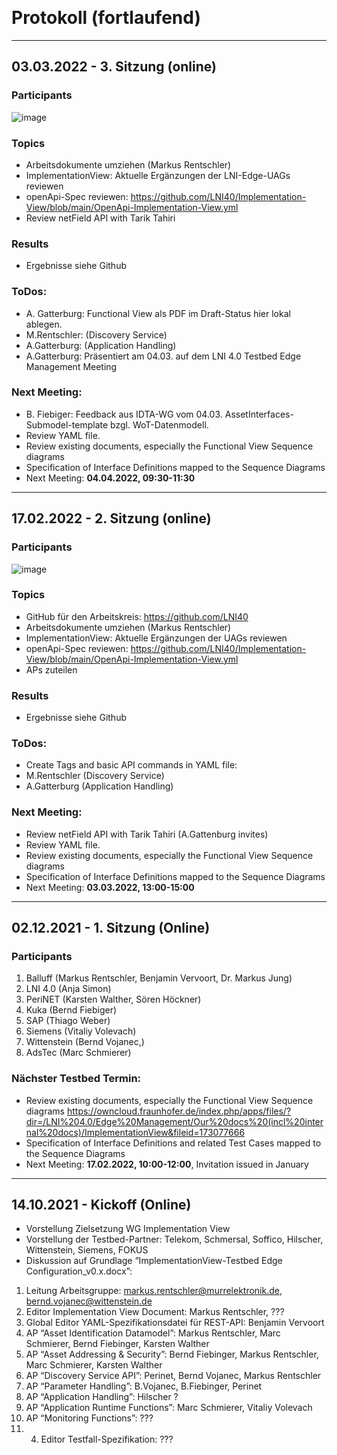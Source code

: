  
# Protokoll (fortlaufend)
---
## 03.03.2022 - 3. Sitzung (online)
### Participants
![image](https://user-images.githubusercontent.com/50681355/156571568-9f4a8f98-800f-4126-825a-f61fcc74beb8.png)

###	Topics
-	Arbeitsdokumente umziehen (Markus Rentschler)
-	ImplementationView: Aktuelle Ergänzungen der LNI-Edge-UAGs reviewen
-	openApi-Spec reviewen: https://github.com/LNI40/Implementation-View/blob/main/OpenApi-Implementation-View.yml  
-	Review netField API with Tarik Tahiri

### Results
-	Ergebnisse siehe Github

###	ToDos:
-	A. Gatterburg: Functional View als PDF im Draft-Status hier lokal ablegen.
-	M.Rentschler: (Discovery Service)
-	A.Gatterburg: (Application Handling)
-	A.Gatterburg: Präsentiert am 04.03. auf dem LNI 4.0 Testbed Edge Management Meeting

###	Next Meeting: 
-	B. Fiebiger:  Feedback aus IDTA-WG vom 04.03. AssetInterfaces-Submodel-template bzgl. WoT-Datenmodell.
-	Review YAML file.
-	Review existing documents, especially the Functional View Sequence diagrams
-	Specification of Interface Definitions mapped to the Sequence Diagrams
-	Next Meeting: **04.04.2022, 09:30-11:30**

---
## 17.02.2022 - 2. Sitzung (online)
### Participants
![image](https://user-images.githubusercontent.com/50681355/154471939-fc97b967-fd7e-48b3-a3d0-d6fdfd63dbc3.png)

###	Topics
-	GitHub für den Arbeitskreis: https://github.com/LNI40
-	Arbeitsdokumente umziehen (Markus Rentschler)
-	ImplementationView: Aktuelle Ergänzungen der UAGs reviewen
-	openApi-Spec reviewen: https://github.com/LNI40/Implementation-View/blob/main/OpenApi-Implementation-View.yml  
-	APs  zuteilen

### Results
-	Ergebnisse siehe Github

###	ToDos:
-	Create Tags and basic API commands in YAML file:
-	M.Rentschler  (Discovery Service)
-	A.Gatterburg (Application Handling)

###	Next Meeting: 
-	Review netField API with Tarik Tahiri (A.Gattenburg invites)
-	Review YAML file.
-	Review existing documents, especially the Functional View Sequence diagrams
-	Specification of Interface Definitions mapped to the Sequence Diagrams
-	Next Meeting: **03.03.2022, 13:00-15:00**

---
## 02.12.2021 - 1. Sitzung (Online)
###	Participants
1.	Balluff (Markus Rentschler, Benjamin Vervoort, Dr. Markus Jung)
2.	LNI 4.0 (Anja Simon)
3.	PeriNET (Karsten Walther, Sören Höckner)
4.	Kuka (Bernd Fiebiger) 
5.	SAP (Thiago Weber)
6.	Siemens (Vitaliy Volevach)
7.	Wittenstein (Bernd Vojanec,)
8.	AdsTec (Marc Schmierer)
	
###	Nächster Testbed Termin: 
+	Review existing documents, especially the Functional View Sequence diagrams
https://owncloud.fraunhofer.de/index.php/apps/files/?dir=/LNI%204.0/Edge%20Management/Our%20docs%20(incl%20internal%20docs)/ImplementationView&fileid=173077666
+	Specification of Interface Definitions and related Test Cases mapped to the Sequence Diagrams
+	Next Meeting: **17.02.2022, 10:00-12:00**, Invitation issued in January

---
## 14.10.2021 - Kickoff (Online)
+	Vorstellung Zielsetzung WG  Implementation View
+	Vorstellung der Testbed-Partner: Telekom, Schmersal, Soffico, Hilscher, Wittenstein, Siemens, FOKUS
+	Diskussion auf Grundlage “ImplementationView-Testbed Edge Configuration_v0.x.docx”:
1.	Leitung Arbeitsgruppe: markus.rentschler@murrelektronik.de, bernd.vojanec@wittenstein.de
2.	Editor Implementation View Document: Markus Rentschler, ???
3.	Global Editor YAML-Spezifikationsdatei für REST-API: Benjamin Vervoort
4.	AP “Asset Identification Datamodel”: Markus Rentschler, Marc Schmierer, Bernd Fiebinger, Karsten Walther
5.	AP “Asset Addressing & Security”: Bernd Fiebinger, Markus Rentschler, Marc Schmierer, Karsten Walther
6.	AP “Discovery Service API”: Perinet, Bernd Vojanec, Markus Rentschler
7.	AP “Parameter Handling”: B.Vojanec, B.Fiebinger, Perinet
8.	AP “Application Handling”: Hilscher ?
9.	AP “Application Runtime Functions”: Marc Schmierer, Vitaliy Volevach
10.	AP “Monitoring Functions”: ???
11.	4.	Editor Testfall-Spezifikation: ???

